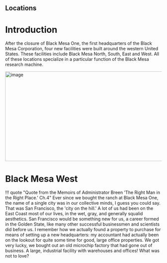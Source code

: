 
## Locations

# Introduction

 After the closure of Black Mesa One, the first headquarters of the Black Mesa Corporation, four new facilities were built around the western United States. These facilities include Black Mesa North, South, East and West. All of these locations specialize in a particular function of the Black Mesa research machine. 

<img width="1440" height="288" alt="image" src="https://github.com/user-attachments/assets/ecde065f-cab0-4050-98ee-be03df9eb91e" />

# Black Mesa West
!!! quote "Quote from the Memoirs of Administrator Breen 'The Right Man in the Right Place.' Ch.4"
    Ever since we bought the ranch at Black Mesa One, the name of a single city was in our collective minds, I guess you could say. That was San Francisco, the 'city on the hill.' A lot of us had been on the East Coast most of our lives, in the wet, gray, and generally squalid aesthetics. San Francisco would be something new for us, a career formed in the Golden State, like many other successful businessmen and scientists did before us. I remember how we actually found a property to purchase for means of setting up a new headquarters: my accountant had actually been on the lookout for quite some time for good, large office properties. We got very lucky, we bought out an old microchip factory that had gone out of business. A large, industrial facility with warehouses and offices! What was not to love?
